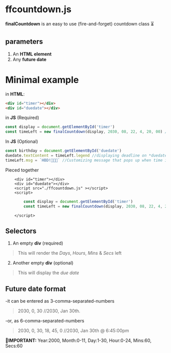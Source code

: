# ffcountdown.js
**finalCountdown** is an easy to use (fire-and-forget) countdown class ⏳

## parameters
1. An **HTML element**
2. Any **future date**

# Minimal example
in **HTML**:
```HTML
<div id="timer"></div>
<div id="duedate"></div>
```

in **JS** (Required)
```javascript
const display = document.getElementById('timer')
const timeLeft = new finalCountdown(display, 2030, 08, 22, 4, 20, 00) //triggering countdown. Renders on *timer* element
```

In **JS** (Optional)
```javascript
const birthday = document.getElementById('duedate')
duedate.textContent = timeLeft.legend //displaying deadline on *duedate* element
timeLeft.msg = `HBD!🎂🎊🎉` //Customizing message that pops up when time is over.
```

Pieced together
```markup
    <div id="timer"></div>
    <div id="duedate"></div>
    <script src="./ffcountdown.js" ></script> 
    <script>
```
```javascript
        const display = document.getElementById('timer')
        const timeLeft = new finalCountdown(display, 2030, 08, 22, 4, 20, 00)
```
```markup
    </script>
```

## Selectors
1. An empty **div** (required)
>This will render the *Days*, *Hours*, *Mins* & *Secs* left

2. Another empty **div** (optional)
>This will display the *due date*

## Future date format
-it can be entered as 3-comma-separated-numbers
>2030, 0, 30 //2030, Jan 30th.

-or, as 6-comma-separated-numbers
>2030, 0, 30, 18, 45, 0 //2030, Jan 30th @ 6:45:00pm

**📅IMPORTANT:** Year:2000, Month:0-11, Day:1-30, Hour:0-24, Mins:60, Secs:60
